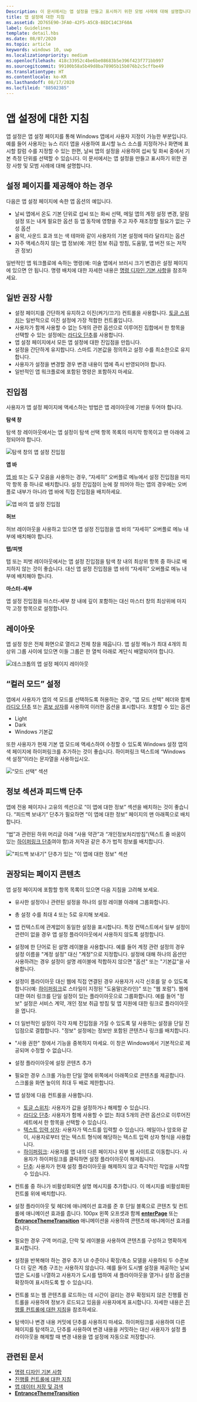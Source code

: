 ```yaml
---
Description: 이 문서에서는 앱 설정을 만들고 표시하기 위한 모범 사례에 대해 설명합니다.
title: 앱 설정에 대한 지침
ms.assetid: 2D765E90-3FA0-42F5-A5CB-BEDC14C3F60A
label: Guidelines
template: detail.hbs
ms.date: 08/07/2020
ms.topic: article
keywords: windows 10, uwp
ms.localizationpriority: medium
ms.openlocfilehash: 418c33952c4be6be08683b5e396f423f771bb997
ms.sourcegitcommit: 99100b58a5b49d8ba78905b15b076b2c5cffbe49
ms.translationtype: HT
ms.contentlocale: ko-KR
ms.lasthandoff: 08/17/2020
ms.locfileid: "88502385"
---
```

# <a name="guidelines-for-app-settings"></a>앱 설정에 대한 지침

앱 설정은 앱 설정 페이지를 통해 Windows 앱에서 사용자 지정이 가능한 부분입니다. 예를 들어 사용자는 뉴스 리더 앱을 사용하여 표시할 뉴스 소스를 지정하거나 화면에 표시할 칼럼 수를 지정할 수 있는 한편, 날씨 앱의 설정을 사용하여 섭씨 및 화씨 중에서 기본 측정 단위를 선택할 수 있습니다. 이 문서에서는 앱 설정을 만들고 표시하기 위한 권장 사항 및 모범 사례에 대해 설명합니다.

## <a name="when-to-provide-a-settings-page"></a>설정 페이지를 제공해야 하는 경우

다음은 앱 설정 페이지에 속한 앱 옵션의 예입니다.

- 날씨 앱에서 온도 기본 단위로 섭씨 또는 화씨 선택, 메일 앱의 계정 설정 변경, 알림 설정 또는 내게 필요한 옵션 등 앱 동작에 영향을 주고 자주 재조정할 필요가 없는 구성 옵션
- 음악, 사운드 효과 또는 색 테마와 같이 사용자의 기본 설정에 따라 달라지는 옵션
- 자주 액세스하지 않는 앱 정보(예: 개인 정보 취급 방침, 도움말, 앱 버전 또는 저작권 정보)

일반적인 앱 워크플로에 속하는 명령(예: 미술 앱에서 브러시 크기 변경)은 설정 페이지에 있으면 안 됩니다. 명령 배치에 대한 자세한 내용은 [명령 디자인 기본 사항](https://docs.microsoft.com/windows/uwp/layout/commanding-basics)을 참조하세요.

## <a name="general-recommendations"></a>일반 권장 사항

- 설정 페이지를 간단하게 유지하고 이진(켜기/끄기) 컨트롤을 사용합니다. [토글 스위치](../controls-and-patterns/toggles.md)는 일반적으로 이진 설정에 가장 적합한 컨트롤입니다.
- 사용자가 함께 사용할 수 없는 5개의 관련 옵션으로 이루어진 집합에서 한 항목을 선택할 수 있는 설정에는 [라디오 단추](../controls-and-patterns/radio-button.md)를 사용합니다.
- 앱 설정 페이지에서 모든 앱 설정에 대한 진입점을 만듭니다.
- 설정을 간단하게 유지합니다. 스마트 기본값을 정의하고 설정 수를 최소한으로 유지합니다.
- 사용자가 설정을 변경할 경우 변경 내용이 앱에 즉시 반영되어야 합니다.
- 일반적인 앱 워크플로에 포함된 명령은 포함하지 마세요.

## <a name="entry-point"></a>진입점

사용자가 앱 설정 페이지에 액세스하는 방법은 앱 레이아웃에 기반을 두어야 합니다.

**탐색 창**

탐색 창 레이아웃에서는 앱 설정이 탐색 선택 항목 목록의 마지막 항목이고 맨 아래에 고정되어야 합니다.

![탐색 창의 앱 설정 진입점](images/appsettings-nav-settings.png)

**앱 바**

[앱 바](../controls-and-patterns/app-bars.md) 또는 도구 모음을 사용하는 경우, “자세히” 오버플로 메뉴에서 설정 진입점을 마지막 항목 중 하나로 배치합니다. 설정 진입점이 눈에 잘 띄어야 하는 앱의 경우에는 오버플로 내부가 아니라 앱 바에 직접 진입점을 배치하세요.

![앱 바의 앱 설정 진입점](../controls-and-patterns/images/appbar_rs2_overflow_icons.png)

**허브**

허브 레이아웃을 사용하고 있으면 앱 설정 진입점을 앱 바의 “자세히” 오버플로 메뉴 내부에 배치해야 합니다.

**탭/피벗**

탭 또는 피벗 레이아웃에서는 앱 설정 진입점을 탐색 창 내의 최상위 항목 중 하나로 배치하지 않는 것이 좋습니다. 대신 앱 설정 진입점을 앱 바의 “자세히” 오버플로 메뉴 내부에 배치해야 합니다.

**마스터-세부**

앱 설정 진입점을 마스터-세부 창 내에 깊이 포함하는 대신 마스터 창의 최상위에 마지막 고정 항목으로 설정합니다.

## <a name="layout"></a>레이아웃


앱 설정 창은 전체 화면으로 열리고 전체 창을 채웁니다. 앱 설정 메뉴가 최대 4개의 최상위 그룹 사이에 있으면 이들 그룹은 한 열씩 아래로 계단식 배열되어야 합니다.

![데스크톱의 앱 설정 페이지 레이아웃](images/appsettings-layout-navpane-desktop.png)


## <a name="color-mode-settings"></a>“컬러 모드” 설정


앱에서 사용자가 앱의 색 모드를 선택하도록 허용하는 경우, “앱 모드 선택” 헤더와 함께 [라디오 단추](../controls-and-patterns/radio-button.md) 또는 [콤보 상자](../controls-and-patterns/combo-box.md)를 사용하여 이러한 옵션을 표시합니다. 포함할 수 있는 옵션
- Light
- Dark
- Windows 기본값

또한 사용자가 현재 기본 앱 모드에 액세스하여 수정할 수 있도록 Windows 설정 앱의 색 페이지에 하이퍼링크를 추가하는 것이 좋습니다. 하이퍼링크 텍스트에 “Windows 색 설정”이라는 문자열을 사용하십시오.

![“모드 선택” 섹션](images/appsettings_mode.png)

<!--
<div class="microsoft-internal-note">
Detailed redlines showing preferred text strings for the "Choose a mode" section are available on [UNI](https://uni/DesignDepot.FrontEnd/#/ProductNav/2543/0/dv/?t=Windows%7CControls%7CColorMode&f=RS2).
</div>
-->

## <a name="about-section-and-feedback-button"></a>정보 섹션과 피드백 단추


앱에 전용 페이지나 고유의 섹션으로 “이 앱에 대한 정보” 섹션을 배치하는 것이 좋습니다. “피드백 보내기” 단추가 필요하면 “이 앱에 대한 정보” 페이지의 맨 아래쪽으로 배치합니다.

“법”과 관련된 하위 머리글 아래 “사용 약관”과 “개인정보처리방침”(텍스트 줄 바꿈이 있는 [하이퍼링크 단추](../controls-and-patterns/hyperlinks.md)여야 함)과 저작권 같은 추가 법적 정보를 배치합니다.

!["피드백 보내기" 단추가 있는 "이 앱에 대한 정보" 섹션](images/appsettings-about.png)


## <a name="recommended-page-content"></a>권장되는 페이지 콘텐츠


앱 설정 페이지에 포함할 항목 목록이 있으면 다음 지침을 고려해 보세요.

- 유사한 설정이나 관련된 설정을 하나의 설정 레이블 아래에 그룹화합니다.
- 총 설정 수를 최대 4 또는 5로 유지해 보세요.
- 앱 컨텍스트에 관계없이 동일한 설정을 표시합니다. 특정 컨텍스트에서 일부 설정이 관련이 없을 경우 앱 설정 플라이아웃에서 사용하지 않도록 설정합니다.
- 설정에 한 단어로 된 설명 레이블을 사용합니다. 예를 들어 계정 관련 설정의 경우 설정 이름을 "계정 설정" 대신 "계정"으로 지정합니다. 설정에 대해 하나의 옵션만 사용하려는 경우 설정이 설명 레이블에 적합하지 않으면 "옵션" 또는 "기본값"을 사용합니다.
- 설정이 플라이아웃 대신 웹에 직접 연결된 경우 사용자가 시각 신호를 알 수 있도록 합니다(예: [하이퍼링크](../controls-and-patterns/hyperlinks.md)로 스타일이 지정된 "도움말(온라인)" 또는 "웹 포럼"). 웹에 대한 여러 링크를 단일 설정이 있는 플라이아웃으로 그룹화합니다. 예를 들어 "정보" 설정은 서비스 계약, 개인 정보 취급 방침 및 앱 지원에 대한 링크로 플라이아웃을 엽니다.
- 더 일반적인 설정이 각각 자체 진입점을 가질 수 있도록 덜 사용하는 설정을 단일 진입점으로 결합합니다. "정보" 설정에는 정보만 포함된 콘텐츠나 링크를 배치합니다.
- "사용 권한" 창에서 기능을 중복하지 마세요. 이 창은 Windows에서 기본적으로 제공되며 수정할 수 없습니다.

- 설정 플라이아웃에 설정 콘텐츠 추가
- 필요한 경우 스크롤 가능한 단일 열에 위쪽에서 아래쪽으로 콘텐츠를 제공합니다. 스크롤을 화면 높이의 최대 두 배로 제한합니다.
- 앱 설정에 다음 컨트롤을 사용합니다.

    - [토글 스위치](../controls-and-patterns/toggles.md): 사용자가 값을 설정하거나 해제할 수 있습니다.
    - [라디오 단추](../controls-and-patterns/radio-button.md): 사용자가 함께 사용할 수 없는 최대 5개의 관련 옵션으로 이루어진 세트에서 한 항목을 선택할 수 있습니다.
    - [텍스트 입력 상자](../controls-and-patterns/text-block.md): 사용자가 텍스트를 입력할 수 있습니다. 메일이나 암호와 같이, 사용자로부터 얻는 텍스트 형식에 해당하는 텍스트 입력 상자 형식을 사용합니다.
    - [하이퍼링크](../controls-and-patterns/hyperlinks.md): 사용자를 앱 내의 다른 페이지나 외부 웹 사이트로 이동합니다. 사용자가 하이퍼링크를 클릭하면 설정 플라이아웃이 해제됩니다.
    - [단추](../controls-and-patterns/buttons.md): 사용자가 현재 설정 플라이아웃을 해제하지 않고 즉각적인 작업을 시작할 수 있습니다.
- 컨트롤 중 하나가 비활성화되면 설명 메시지를 추가합니다. 이 메시지를 비활성화된 컨트롤 위에 배치합니다.
- 설정 플라이아웃 및 헤더에 애니메이션 효과를 준 후 단일 블록으로 콘텐츠 및 컨트롤에 애니메이션 효과를 줍니다. 100px 왼쪽 오프셋과 함께 [**enterPage**](https://docs.microsoft.com/previous-versions/windows/apps/br212672(v=win.10)) 또는 [**EntranceThemeTransition**](https://docs.microsoft.com/uwp/api/Windows.UI.Xaml.Media.Animation.EntranceThemeTransition) 애니메이션을 사용하여 콘텐츠에 애니메이션 효과를 줍니다.
- 필요한 경우 구역 머리글, 단락 및 레이블을 사용하여 콘텐츠를 구성하고 명확하게 표시합니다.
- 설정을 반복해야 하는 경우 추가 UI 수준이나 확장/축소 모델을 사용하되 두 수준보다 더 깊은 계층 구조는 사용하지 않습니다. 예를 들어 도시별 설정을 제공하는 날씨 앱은 도시를 나열하고 사용자가 도시를 탭하여 새 플라이아웃을 열거나 설정 옵션을 확장하여 표시하도록 할 수 있습니다.
- 컨트롤 또는 웹 콘텐츠를 로드하는 데 시간이 걸리는 경우 확정되지 않은 진행률 컨트롤을 사용하여 정보가 로드되고 있음을 사용자에게 표시합니다. 자세한 내용은 [진행률 컨트롤에 대한 지침](https://docs.microsoft.com/windows/uwp/controls-and-patterns/progress-controls)을 참조하세요.
- 탐색이나 변경 내용 커밋에 단추를 사용하지 마세요. 하이퍼링크를 사용하여 다른 페이지를 탐색하고, 단추를 사용하여 변경 내용을 커밋하는 대신 사용자가 설정 플라이아웃을 해제할 때 변경 내용을 앱 설정에 자동으로 저장합니다.



## <a name="related-articles"></a>관련된 문서

* [명령 디자인 기본 사항](https://docs.microsoft.com/windows/uwp/layout/commanding-basics)
* [진행률 컨트롤에 대한 지침](https://docs.microsoft.com/windows/uwp/controls-and-patterns/progress-controls)
* [앱 데이터 저장 및 검색](https://docs.microsoft.com/windows/uwp/app-settings/store-and-retrieve-app-data)
* [**EntranceThemeTransition**](https://docs.microsoft.com/uwp/api/Windows.UI.Xaml.Media.Animation.EntranceThemeTransition)
